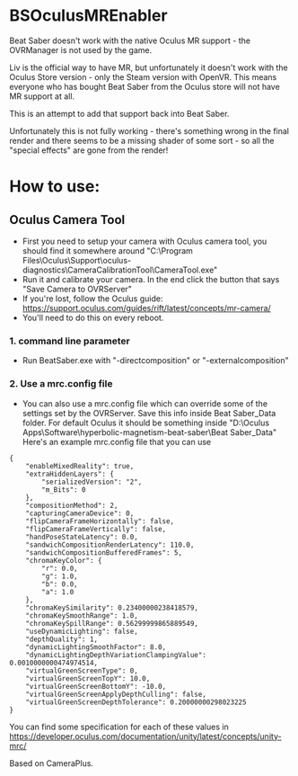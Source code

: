 # BSOculusMREnabler

Beat Saber doesn't work with the native Oculus MR support - the OVRManager is not used by the game.

Liv is the official way to have MR, but unfortunately it doesn't work with the Oculus Store version - only the Steam version with OpenVR. This means everyone who has bought Beat Saber from the Oculus store will not have MR support at all.

This is an attempt to add that support back into Beat Saber.

Unfortunately this is not fully working - there's something wrong in the final render and there seems to be a missing shader of some sort - so all the "special effects" are gone from the render!

# How to use:

## Oculus Camera Tool
- First you need to setup your camera with Oculus camera tool, you should find it somewhere around "C:\Program Files\Oculus\Support\oculus-diagnostics\CameraCalibrationTool\CameraTool.exe"
- Run it and calibrate your camera. In the end click the button that says "Save Camera to OVRServer"
- If you're lost, follow the Oculus guide: https://support.oculus.com/guides/rift/latest/concepts/mr-camera/
- You'll need to do this on every reboot.

### 1. command line parameter
- Run BeatSaber.exe with "-directcomposition" or "-externalcomposition"

### 2. Use a mrc.config file 
- You can also use a mrc.config file which can override some of the settings set by the OVRServer. Save this info inside Beat Saber_Data folder. For default Oculus it should be something inside "D:\Oculus Apps\Software\hyperbolic-magnetism-beat-saber\Beat Saber_Data"
Here's an example mrc.config file that you can use
```
{
    "enableMixedReality": true,
    "extraHiddenLayers": {
        "serializedVersion": "2",
        "m_Bits": 0
    },
    "compositionMethod": 2,
    "capturingCameraDevice": 0,
    "flipCameraFrameHorizontally": false,
    "flipCameraFrameVertically": false,
    "handPoseStateLatency": 0.0,
    "sandwichCompositionRenderLatency": 110.0,
    "sandwichCompositionBufferedFrames": 5,
    "chromaKeyColor": {
        "r": 0.0,
        "g": 1.0,
        "b": 0.0,
        "a": 1.0
    },
    "chromaKeySimilarity": 0.23400000238418579,
    "chromaKeySmoothRange": 1.0,
    "chromaKeySpillRange": 0.56299999865889549,
    "useDynamicLighting": false,
    "depthQuality": 1,
    "dynamicLightingSmoothFactor": 8.0,
    "dynamicLightingDepthVariationClampingValue": 0.0010000000474974514,
    "virtualGreenScreenType": 0,
    "virtualGreenScreenTopY": 10.0,
    "virtualGreenScreenBottomY": -10.0,
    "virtualGreenScreenApplyDepthCulling": false,
    "virtualGreenScreenDepthTolerance": 0.20000000298023225
}
```
You can find some specification for each of these values in https://developer.oculus.com/documentation/unity/latest/concepts/unity-mrc/


Based on CameraPlus.